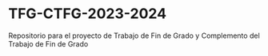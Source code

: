 # TFG-CTFG-2023-2024
Repositorio para el proyecto de Trabajo de Fin de Grado y Complemento del Trabajo de Fin de Grado
